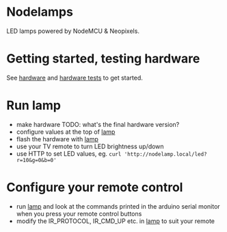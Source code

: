 # Nodelamps

LED lamps powered by NodeMCU & Neopixels.

# Getting started, testing hardware
See [hardware](./hardware.md) and [hardware tests](./hardware_tests/) to get
started.

# Run lamp
- make hardware TODO: what's the final hardware version?
- configure values at the top of [lamp](./lamp.ino)
- flash the hardware with [lamp](./lamp.ino)
- use your TV remote to turn LED brightness up/down
- use HTTP to set LED values, eg. `curl 'http://nodelamp.local/led?r=10&g=0&b=0'`

# Configure your remote control
- run [lamp](./lamp.ino) and look at the commands printed in the arduino serial
  monitor when you press your remote control buttons
- modify the IR_PROTOCOL, IR_CMD_UP etc. in [lamp](./lamp.ino) to suit your
  remote
